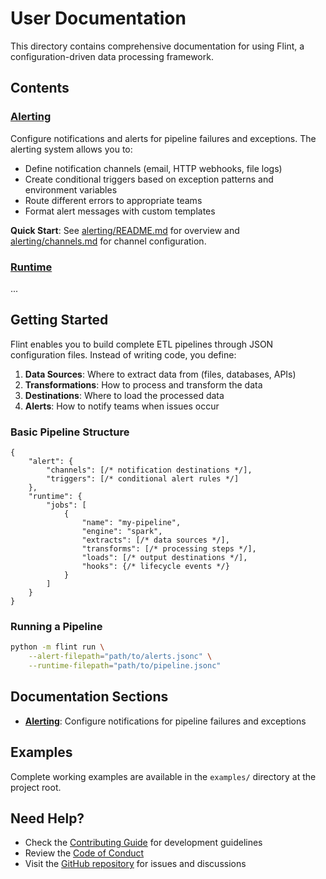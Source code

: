 # User Documentation

This directory contains comprehensive documentation for using Flint, a configuration-driven data processing framework.

## Contents

### [Alerting](alerting/README.md)
Configure notifications and alerts for pipeline failures and exceptions. The alerting system allows you to:
- Define notification channels (email, HTTP webhooks, file logs)
- Create conditional triggers based on exception patterns and environment variables
- Route different errors to appropriate teams
- Format alert messages with custom templates

**Quick Start**: See [alerting/README.md](alerting/README.md) for overview and [alerting/channels.md](alerting/channels.md) for channel configuration.


### [Runtime](runtime/README.md)
...

## Getting Started

Flint enables you to build complete ETL pipelines through JSON configuration files. Instead of writing code, you define:

1. **Data Sources**: Where to extract data from (files, databases, APIs)
2. **Transformations**: How to process and transform the data
3. **Destinations**: Where to load the processed data
4. **Alerts**: How to notify teams when issues occur

### Basic Pipeline Structure

```jsonc
{
    "alert": {
        "channels": [/* notification destinations */],
        "triggers": [/* conditional alert rules */]
    },
    "runtime": {
        "jobs": [
            {
                "name": "my-pipeline",
                "engine": "spark",
                "extracts": [/* data sources */],
                "transforms": [/* processing steps */],
                "loads": [/* output destinations */],
                "hooks": {/* lifecycle events */}
            }
        ]
    }
}
```

### Running a Pipeline

```bash
python -m flint run \
    --alert-filepath="path/to/alerts.jsonc" \
    --runtime-filepath="path/to/pipeline.jsonc"
```

## Documentation Sections

- **[Alerting](alerting/README.md)**: Configure notifications for pipeline failures and exceptions

## Examples

Complete working examples are available in the `examples/` directory at the project root.

## Need Help?

- Check the [Contributing Guide](../../CONTRIBUTING.md) for development guidelines
- Review the [Code of Conduct](../../CODE_OF_CONDUCT.md)
- Visit the [GitHub repository](https://github.com/krijnvanderburg/config-driven-pyspark-framework) for issues and discussions
